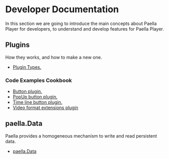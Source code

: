 ---
---

# Developer Documentation

In this section we are going to introduce the main concepts about Paella Player for developers, to understand and develop features for Paella Player.

## Plugins

How they works, and how to make a new one.

- [Plugin Types.](plugin_types.md)

### Code Examples Cookbook

- [Button plugin.](../examples/button_plugin.md)
- [PopUp button plugin.](../examples/popup_plugin.md)
- [Time line button plugin.](../examples/timeline_plugin.md)
- [Video format extensions plugin](../examples/video_plugin.md)

## paella.Data

Paella provides a homogeneous mechanism to write and read persistent data.

- [paella.Data](paella_data.md)

